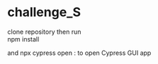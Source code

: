 # challenge_S

clone repository 
then 
run  
npm install

and 
npx cypress open : to open Cypress GUI app
